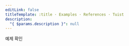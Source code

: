 ```yaml
---
editLink: false
titleTemplate: :title · Examples · References · Tuist
description:
  "{ $params.description }": null
---
```


<script setup>
import { useData } from 'vitepress'

// params is a Vue ref
const { params } = useData()

</script>

<!-- @content -->

<a :href="params.url" target="blank">예제 확인</a>
